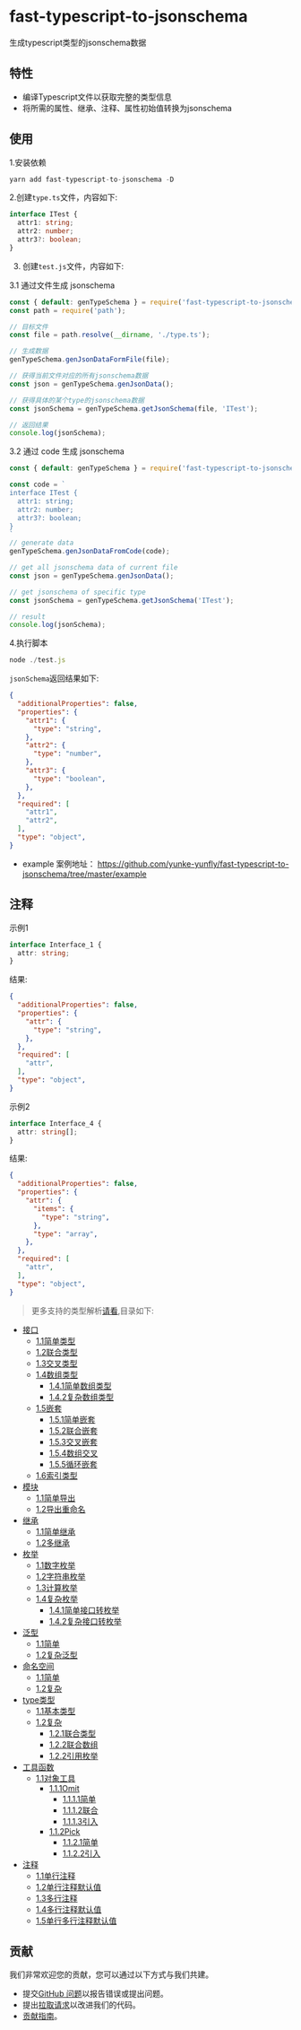 # fast-typescript-to-jsonschema

生成typescript类型的jsonschema数据

## 特性

- 编译Typescript文件以获取完整的类型信息
- 将所需的属性、继承、注释、属性初始值转换为jsonschema

## 使用

1.安装依赖

```js
yarn add fast-typescript-to-jsonschema -D
```

2.创建`type.ts`文件，内容如下:

```ts
interface ITest {
  attr1: string;
  attr2: number;
  attr3?: boolean;
}
```

3. 创建`test.js`文件，内容如下:

3.1 通过文件生成 jsonschema

```js
const { default: genTypeSchema } = require('fast-typescript-to-jsonschema');
const path = require('path');

// 目标文件
const file = path.resolve(__dirname, './type.ts');

// 生成数据
genTypeSchema.genJsonDataFormFile(file);

// 获得当前文件对应的所有jsonschema数据
const json = genTypeSchema.genJsonData();

// 获得具体的某个type的jsonschema数据
const jsonSchema = genTypeSchema.getJsonSchema(file, 'ITest');

// 返回结果
console.log(jsonSchema); 
```

3.2 通过 code 生成 jsonschema

```js
const { default: genTypeSchema } = require('fast-typescript-to-jsonschema');

const code = `
interface ITest {
  attr1: string;
  attr2: number;
  attr3?: boolean;
}
`
// generate data
genTypeSchema.genJsonDataFromCode(code);

// get all jsonschema data of current file
const json = genTypeSchema.genJsonData();

// get jsonschema of specific type
const jsonSchema = genTypeSchema.getJsonSchema('ITest');

// result
console.log(jsonSchema); 
```

4.执行脚本

```js
node ./test.js
```

`jsonSchema`返回结果如下:

```json
{
  "additionalProperties": false,
  "properties": {
    "attr1": {
      "type": "string",
    },
    "attr2": {
      "type": "number",
    },
    "attr3": {
      "type": "boolean",
    },
  },
  "required": [
    "attr1",
    "attr2",
  ],
  "type": "object",
}
```

- example 案例地址：
<https://github.com/yunke-yunfly/fast-typescript-to-jsonschema/tree/master/example>

## 注释

示例1

```ts
interface Interface_1 {
  attr: string;
}
```

结果:

```json
{
  "additionalProperties": false,
  "properties": {
    "attr": {
      "type": "string",
    },
  },
  "required": [
    "attr",
  ],
  "type": "object",
}
```

示例2

```ts
interface Interface_4 {
  attr: string[];
}
```

结果:

```json
{
  "additionalProperties": false,
  "properties": {
    "attr": {
      "items": {
        "type": "string",
      },
      "type": "array",
    },
  },
  "required": [
    "attr",
  ],
  "type": "object",
}
```

> 更多支持的类型解析[请看](https://github.com/yunke-yunfly/fast-typescript-to-jsonschema/blob/master/docs/index\\.md),目录如下:

- [接口](https://github.com/yunke-yunfly/fast-typescript-to-jsonschema/blob/master/docs/interface\\.md)
  - [1.1简单类型](https://github.com/yunke-yunfly/fast-typescript-to-jsonschema/blob/master/docs/interface.md#接口)
  - [1.2联合类型](https://github.com/yunke-yunfly/fast-typescript-to-jsonschema/blob/master/docs/interface.md#12联合类型)
  - [1.3交叉类型](https://github.com/yunke-yunfly/fast-typescript-to-jsonschema/blob/master/docs/interface.md#13交叉类型)
  - [1.4数组类型](https://github.com/yunke-yunfly/fast-typescript-to-jsonschema/blob/master/docs/interface.md#14数组类型)
    - [1.4.1简单数组类型](https://github.com/yunke-yunfly/fast-typescript-to-jsonschema/blob/master/docs/interface.md#141简单数组类型)
    - [1.4.2复杂数组类型](https://github.com/yunke-yunfly/fast-typescript-to-jsonschema/blob/master/docs/interface.md#142复杂数组类型)
  - [1.5嵌套](https://github.com/yunke-yunfly/fast-typescript-to-jsonschema/blob/master/docs/interface.md#15嵌套)
    - [1.5.1简单嵌套](https://github.com/yunke-yunfly/fast-typescript-to-jsonschema/blob/master/docs/interface.md#151简单嵌套)
    - [1.5.2联合嵌套](https://github.com/yunke-yunfly/fast-typescript-to-jsonschema/blob/master/docs/interface.md#152联合嵌套)
    - [1.5.3交叉嵌套](https://github.com/yunke-yunfly/fast-typescript-to-jsonschema/blob/master/docs/interface.md#153交叉嵌套)
    - [1.5.4数组交叉](https://github.com/yunke-yunfly/fast-typescript-to-jsonschema/blob/master/docs/interface.md#154数组交叉)
    - [1.5.5循环嵌套](https://github.com/yunke-yunfly/fast-typescript-to-jsonschema/blob/master/docs/interface.md#155循环嵌套)
  - [1.6索引类型](https://github.com/yunke-yunfly/fast-typescript-to-jsonschema/blob/master/docs/interface.md#16索引类型)
- [模块](https://github.com/yunke-yunfly/fast-typescript-to-jsonschema/blob/master/docs/module.md#模块)
  - [1.1简单导出](https://github.com/yunke-yunfly/fast-typescript-to-jsonschema/blob/master/docs/module.md#11简单导出)
  - [1.2导出重命名](https://github.com/yunke-yunfly/fast-typescript-to-jsonschema/blob/master/docs/module.md#12导出重命名)
- [继承](https://github.com/yunke-yunfly/fast-typescript-to-jsonschema/blob/master/docs/extends.md#继承)
  - [1.1简单继承](https://github.com/yunke-yunfly/fast-typescript-to-jsonschema/blob/master/docs/extends.md#11简单继承)
  - [1.2多继承](https://github.com/yunke-yunfly/fast-typescript-to-jsonschema/blob/master/docs/extends.md#12多继承)
- [枚举](https://github.com/yunke-yunfly/fast-typescript-to-jsonschema/blob/master/docs/enum.md#枚举)
  - [1.1数字枚举](https://github.com/yunke-yunfly/fast-typescript-to-jsonschema/blob/master/docs/enum.md#11数字枚举)
  - [1.2字符串枚举](https://github.com/yunke-yunfly/fast-typescript-to-jsonschema/blob/master/docs/enum.md#12字符串枚举)
  - [1.3计算枚举](https://github.com/yunke-yunfly/fast-typescript-to-jsonschema/blob/master/docs/enum.md#13计算枚举)
  - [1.4复杂枚举](https://github.com/yunke-yunfly/fast-typescript-to-jsonschema/blob/master/docs/enum.md#14复杂枚举)
    - [1.4.1简单接口转枚举](https://github.com/yunke-yunfly/fast-typescript-to-jsonschema/blob/master/docs/enum.md#141简单接口转枚举)
    - [1.4.2复杂接口转枚举](https://github.com/yunke-yunfly/fast-typescript-to-jsonschema/blob/master/docs/enum.md#142复杂接口转枚举)
- [泛型](https://github.com/yunke-yunfly/fast-typescript-to-jsonschema/blob/master/docs/generic.md#泛型)
  - [1.1简单](https://github.com/yunke-yunfly/fast-typescript-to-jsonschema/blob/master/docs/generic.md#11简单)
  - [1.2复杂泛型](https://github.com/yunke-yunfly/fast-typescript-to-jsonschema/blob/master/docs/generic.md#12复杂泛型)
- [命名空间](https://github.com/yunke-yunfly/fast-typescript-to-jsonschema/blob/master/docs/namespace.md#命名空间)
  - [1.1简单](https://github.com/yunke-yunfly/fast-typescript-to-jsonschema/blob/master/docs/namespace.md#11简单)
  - [1.2复杂](https://github.com/yunke-yunfly/fast-typescript-to-jsonschema/blob/master/docs/namespace.md#12复杂)
- [type类型](https://github.com/yunke-yunfly/fast-typescript-to-jsonschema/blob/master/docs/type.md#type类型)
  - [1.1基本类型](https://github.com/yunke-yunfly/fast-typescript-to-jsonschema/blob/master/docs/type.md#11基本类型)
  - [1.2复杂](https://github.com/yunke-yunfly/fast-typescript-to-jsonschema/blob/master/docs/type.md#12复杂)
    - [1.2.1联合类型](https://github.com/yunke-yunfly/fast-typescript-to-jsonschema/blob/master/docs/type.md#121联合类型)
    - [1.2.2联合数组](https://github.com/yunke-yunfly/fast-typescript-to-jsonschema/blob/master/docs/type.md#122联合数组)
    - [1.2.2引用枚举](https://github.com/yunke-yunfly/fast-typescript-to-jsonschema/blob/master/docs/type.md#122引用枚举)
- [工具函数](https://github.com/yunke-yunfly/fast-typescript-to-jsonschema/blob/master/docs/toolFn.md#工具函数)
  - [1.1对象工具](https://github.com/yunke-yunfly/fast-typescript-to-jsonschema/blob/master/docs/toolFn.md#11对象工具)
    - [1.1.1Omit](https://github.com/yunke-yunfly/fast-typescript-to-jsonschema/blob/master/docs/toolFn.md#111omit)
      - [1.1.1.1简单](https://github.com/yunke-yunfly/fast-typescript-to-jsonschema/blob/master/docs/toolFn.md#1111简单)
      - [1.1.1.2联合](https://github.com/yunke-yunfly/fast-typescript-to-jsonschema/blob/master/docs/toolFn.md#1112联合)
      - [1.1.1.3引入](https://github.com/yunke-yunfly/fast-typescript-to-jsonschema/blob/master/docs/toolFn.md#1113引入)
    - [1.1.2Pick](https://github.com/yunke-yunfly/fast-typescript-to-jsonschema/blob/master/docs/toolFn.md#112pick)
      - [1.1.2.1简单](https://github.com/yunke-yunfly/fast-typescript-to-jsonschema/blob/master/docs/toolFn.md#1121简单)
      - [1.1.2.2引入](https://github.com/yunke-yunfly/fast-typescript-to-jsonschema/blob/master/docs/toolFn.md#1122引入)
- [注释](https://github.com/yunke-yunfly/fast-typescript-to-jsonschema/blob/master/docs/note.md#注释)
  - [1.1单行注释](https://github.com/yunke-yunfly/fast-typescript-to-jsonschema/blob/master/docs/note.md#11单行注释)
  - [1.2单行注释默认值](https://github.com/yunke-yunfly/fast-typescript-to-jsonschema/blob/master/docs/note.md#12单行注释默认值)
  - [1.3多行注释](https://github.com/yunke-yunfly/fast-typescript-to-jsonschema/blob/master/docs/note.md#13多行注释)
  - [1.4多行注释默认值](https://github.com/yunke-yunfly/fast-typescript-to-jsonschema/blob/master/docs/note.md#14多行注释默认值)
  - [1.5单行多行注释默认值](https://github.com/yunke-yunfly/fast-typescript-to-jsonschema/blob/master/docs/note.md#15单行多行注释默认值)

## 贡献

我们非常欢迎您的贡献，您可以通过以下方式与我们共建。

- 提交[GitHub 问题](https://github.com/yunke-yunfly/fast-typescript-to-jsonschema/issues)以报告错误或提出问题。
- 提出[拉取请求](https://github.com/yunke-yunfly/fast-typescript-to-jsonschema/pulls)以改进我们的代码。
- [贡献指南](CONTRIBUTING.md)。
